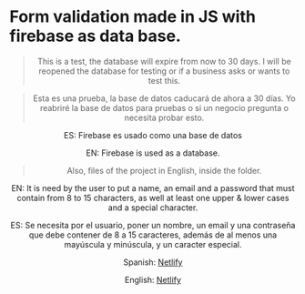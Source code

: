<h1>
  Form validation made in JS with firebase as data base.
</h1>

<div align="center">

> This is a test, the database will expire from now to 30 days. I will be reopened the database for testing or if a business asks or wants to test  this.

> Esta es una prueba, la base de datos caducará de ahora a 30 días. Yo reabriré la base de datos para pruebas o si un negocio pregunta o necesita probar esto.

  
ES: Firebase es usado como una base de datos
  
EN: Firebase is used as a database.

> Also, files of the project in English, inside the folder.



EN: It is need by the user to put a name, an email and a password that must contain from 8 to 15 characters, as well at least one upper & lower cases and a special character.

ES: Se necesita por el usuario, poner un nombre, un email y una contraseña que debe contener de 8 a 15 caracteres, además de al menos una mayúscula y minúscula, y un caracter especial.


Spanish: [Netlify](https://form-validation-firebase-memosainz-es.netlify.app/)

English: [Netlify](https://form-validation-firebase-memosainz.netlify.app/)
